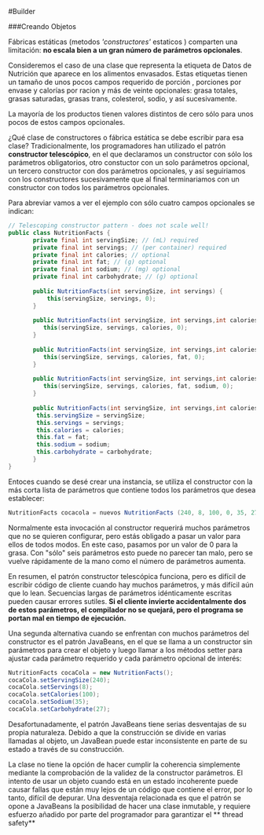 #Builder

###Creando Objetos


Fábricas estáticas (metodos *'constructores'* estaticos ) comparten una limitación: **no escala bien a un gran número de parámetros opcionales**. 

Consideremos el caso de una clase que representa la etiqueta de Datos de Nutrición que aparece en los alimentos envasados. Estas etiquetas tienen un tamaño de unos pocos campos requerido de porción , porciones por envase y calorías por racion y más de veinte opcionales: grasa totales, grasas saturadas, grasas trans, colesterol, sodio, y así sucesivamente. 

La mayoría de los productos tienen valores distintos de cero sólo para unos pocos de estos campos opcionales. 

¿Qué clase de constructores o fábrica estática se debe escribir para esa clase? Tradicionalmente, los programadores han utilizado el patrón **constructor telescópico**, en el que declaramos un constructor con sólo los parámetros obligatorios, otro constuctor con un solo parámetros opcional, un tercero constructor con dos parámetros opcionales, y así seguiriamos con los constructores sucesivamente que al final terminariamos con un constructor con todos los parámetros opcionales.

Para abreviar vamos a ver el ejemplo con sólo cuatro campos opcionales se indican:



```java
// Telescoping constructor pattern - does not scale well!
public class NutritionFacts {
       private final int servingSize; // (mL) required
       private final int servings; // (per container) required
       private final int calories; // optional
       private final int fat; // (g) optional
       private final int sodium; // (mg) optional
       private final int carbohydrate; // (g) optional
       
       public NutritionFacts(int servingSize, int servings) {
           this(servingSize, servings, 0);
       }
       
       public NutritionFacts(int servingSize, int servings,int calories) {
          this(servingSize, servings, calories, 0);
       }
       
       public NutritionFacts(int servingSize, int servings,int calories, int fat) {
          this(servingSize, servings, calories, fat, 0);
       }
       
       public NutritionFacts(int servingSize, int servings,int calories, int fat, int sodium) {
          this(servingSize, servings, calories, fat, sodium, 0);
       }
       
       public NutritionFacts(int servingSize, int servings,int calories, int fat, int sodium, int carbohydrate) {
        this.servingSize = servingSize;
        this.servings = servings;
        this.calories = calories;
        this.fat = fat;
        this.sodium = sodium;
        this.carbohydrate = carbohydrate;
       }
}
```

Entoces cuando se desé crear una instancia, se utiliza el constructor con la más corta lista de parámetros que contiene todos los parámetros que desea establecer:

```java
NutritionFacts cocacola = nuevos NutritionFacts (240, 8, 100, 0, 35, 27);
```


Normalmente esta invocación al constructor requerirá muchos parámetros que no se quieren configurar, pero estás obligado a pasar un valor para ellos de todos modos. En este caso, pasamos por un valor de 0 para la grasa. Con "sólo" seis parámetros esto puede no parecer tan malo, pero se vuelve rápidamente de la mano como el número de parámetros aumenta.

En resumen, el patrón constructor telescópica funciona, pero es difícil de escribir código de cliente cuando hay muchos parámetros, y más difícil aún que lo lean. Secuencias largas de parámetros idénticamente escritas pueden causar errores sutiles. **Si el cliente invierte accidentalmente dos de estos parámetros, el compilador no se quejará, pero el programa se portan mal en tiempo de ejecución.**

Una segunda alternativa cuando se enfrentan con muchos parámetros del constructor es el patrón JavaBeans, en el que se llama a un constructor sin parámetros para crear el objeto y luego llamar a los métodos setter para ajustar cada parámetro requerido y cada parámetro opcional de interés:

```java
NutritionFacts cocaCola = new NutritionFacts();
cocaCola.setServingSize(240);
cocaCola.setServings(8);
cocaCola.setCalories(100);
cocaCola.setSodium(35);
cocaCola.setCarbohydrate(27);
```

Desafortunadamente, el patrón JavaBeans tiene serias desventajas de su propia naturaleza. Debido a que la construcción se divide en varias llamadas al objeto, un JavaBean puede estar inconsistente en parte de su estado a través de su construcción. 

La clase no tiene la opción de hacer cumplir la coherencia simplemente mediante la comprobación de la validez de la constructor parámetros. El intento de usar un objeto cuando está en un estado incoherente puede causar fallas que están muy lejos de un código que contiene el error, por lo tanto, difícil de depurar. Una desventaja relacionada es que el patrón se opone a JavaBeans la posibilidad de hacer una clase inmutable, y requiere esfuerzo añadido por parte del programador para garantizar el ** thread safety**

